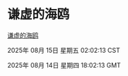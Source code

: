 # 谦虚的海鸥
[谦虚的海鸥](http://59.174.9.220:56308/qxdho/course/base/hotlink/index.php)

2025年 08月 15日 星期五 02:02:13 CST

2025年 08月 14日 星期四 18:02:13 GMT
